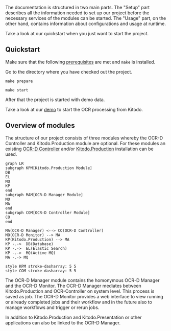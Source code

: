 The documentation is structured in two main parts. The "Setup" part describes all the information needed to set up our project before the necessary services of the modules can be started. The "Usage" part, on the other hand, contains information about configurations and usage at runtime.

Take a look at our quickstart when you just want to start the project.

## Quickstart 

Make sure that the following [prerequisites](setup/prerequisites.md) are met and `make` is installed.

Go to the directory where you have checked out the project.

    make prepare

    make start

After that the project is started with demo data.

Take a look at our [demo](usage/demo.md) to start the OCR processing from Kitodo.

## Overview of modules

The structure of our project consists of three modules whereby the OCR-D Controller and Kitodo.Production module are optional.
For these modules an existing [OCR-D Controller](https://github.com/slub/ocrd_controller) and/or [Kitodo.Production](https://github.com/kitodo/kitodo-production) installation can be used.

``` mermaid
graph LR
subgraph KPM[Kitodo.Production Module]
DB
EL
MQ
KP
end
subgraph MAM[OCR-D Manager Module]
MO
MA
end
subgraph COM[OCR-D Controller Module]
CO
end

MA(OCR-D Manager) <--> CO(OCR-D Controller)
MO(OCR-D Monitor) --> MA
KP(Kitodo.Production) --> MA
KP -.->  DB(Database)
KP -.->  EL(Elastic Search)
KP -.->  MQ(Active MQ)
MA -.-> MQ

style KPM stroke-dasharray: 5 5
style COM stroke-dasharray: 5 5
```

The OCR-D Manager module contains the homonymous OCR-D Manager and the OCR-D Monitor. The OCR-D Manager mediates between Kitodo.Production and OCR-Controller on system level.
This process is saved as job. The OCR-D Monitor provides a web interface to view running or already completed jobs and their workflow and in the future also to manage workflows and trigger or rerun jobs.

In addition to Kitodo.Production and Kitodo.Presentation or other applications can also be linked to the OCR-D Manager.
